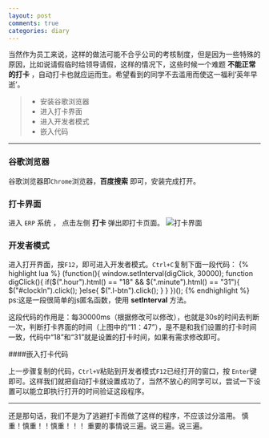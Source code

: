 ```yaml
---
layout: post
comments: true
categories: diary
---
```



当然作为员工来说，这样的做法可能不合乎公司的考核制度，但是因为一些特殊的原因，比如说请假临时给领导请假，这样的情况下，这些时候一个难题     **不能正常的打卡** ，自动打卡也就应运而生。希望看到的同学不去滥用而使这一福利‘英年早逝’。

> * 安装谷歌浏览器
> * 进入打卡界面
> * 进入开发者模式
> * 嵌入代码

-------

### 谷歌浏览器

谷歌浏览器即`Chrome`浏览器，**百度搜索** 即可，安装完成打开。

### 打卡界面

进入 `ERP` 系统 ， 点击左侧 **打卡** 弹出即打卡页面。
![打卡界面](http://blogimg.56fa1745c7549.d01.nanoyun.com/daka.png)

### 开发者模式

进入打开界面，按`F12`，即可进入开发者模式。`Ctrl+C`复制下面一段代码：
{% highlight lua %}
(function(){ 
	window.setInterval(digClick, 30000); 
	function digClick(){ 
	  if($(".hour").html() == "18" && $(".minute").html() == "31"){
		$("#clockIn").click();
	  }else{
    	$(".l-btn").click();
	  }
    }
})();
{% endhighlight %}
ps:这是一段很简单的js匿名函数，使用 **setInterval** 方法。

这段代码的作用是：每30000ms（根据修改可以修改），也就是30s的时间去判断一次，判断打卡界面的时间（上图中的“11：47”），是不是和我们设置的打卡时间一致，代码中“18”和“31”就是设置的打卡时间，如果有需求修改即可。

####嵌入打卡代码

上一步骤复制的代码，`Ctrl+V`粘贴到开发者模式`F12`已经打开的窗口，按 `Enter`键即可。这样我们就把自动打卡就设置成功了，当然不放心的同学可以，尝试一下设置可以能立即执行打开的时间验证这段程序。


-------
还是那句话，我们不是为了逃避打卡而做了这样的程序，不应该过分滥用。
慎重！慎重！！慎重！！！ 
重要的事情说三遍。说三遍。说三遍。